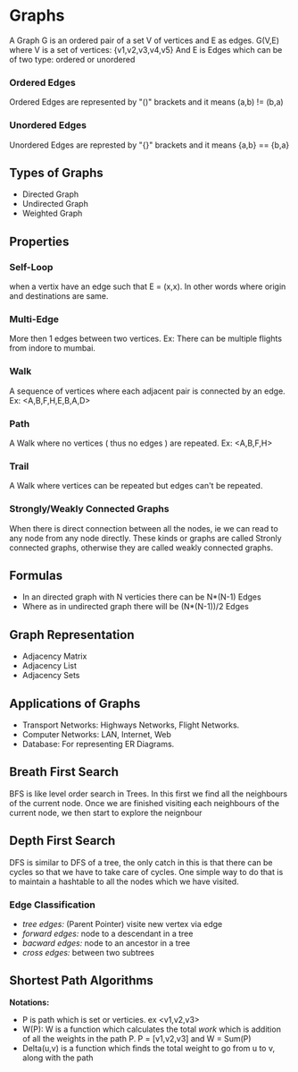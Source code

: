# Graphs
A Graph G is an ordered pair of a set V of vertices and E as edges.
G(V,E)
where V is a set of vertices: {v1,v2,v3,v4,v5}
And E is Edges which can be of two type: ordered or unordered

### Ordered Edges
Ordered Edges are represented by "()" brackets and it means (a,b) != (b,a)
### Unordered Edges
Unordered Edges are represted by "{}" brackets and it means {a,b} == {b,a}

## Types of Graphs
* Directed Graph
* Undirected Graph
* Weighted Graph

## Properties

### Self-Loop
when a vertix have an edge such that E = (x,x). In other words where origin and destinations are same.
### Multi-Edge
More then 1 edges between two vertices. Ex: There can be multiple flights from indore to mumbai.
### Walk
A sequence of vertices where each adjacent pair is connected by an edge. Ex: <A,B,F,H,E,B,A,D> 
### Path
A Walk where no vertices ( thus no edges ) are repeated. Ex: <A,B,F,H>
### Trail
A Walk where vertices can be repeated but edges can't be repeated.

### Strongly/Weakly Connected Graphs
When there is direct connection between all the nodes, ie we can read to any node from any node directly. These kinds or graphs are called Stronly connected graphs, otherwise they are called weakly connected graphs.


## Formulas
* In an directed graph with N verticies there can be N*(N-1) Edges
* Where as in undirected graph there will be (N*(N-1))/2 Edges


## Graph Representation
* Adjacency Matrix
* Adjacency List
* Adjacency Sets

## Applications of Graphs
* Transport Networks: Highways Networks, Flight Networks.
* Computer Networks: LAN, Internet, Web 
* Database: For representing ER Diagrams.


## Breath First Search
BFS is like level order search in Trees. In this first we find all the neighbours of the current node. Once we are finished visiting each neighbours of the current node, we then start to explore the neignbour

## Depth First Search 
DFS is similar to DFS of a tree, the only catch in this is that there can be cycles so that we have to take care of cycles. One simple way to do that is to maintain a hashtable to all the nodes which we have visited.

### Edge Classification
* *tree edges:* (Parent Pointer) visite new vertex via edge
* *forward edges:* node to a descendant in a tree
* *bacward edges:* node to an ancestor in a tree
* *cross edges:*  between two subtrees

## Shortest Path Algorithms
__Notations:__
* P is path which is set or verticies. ex <v1,v2,v3>
* W(P): W is a function which calculates the total *work* which is addition of all the weights in the path P. P = [v1,v2,v3] and W = Sum(P)
* Delta(u,v) is a function which finds the total weight to go from u to v, along with the path
